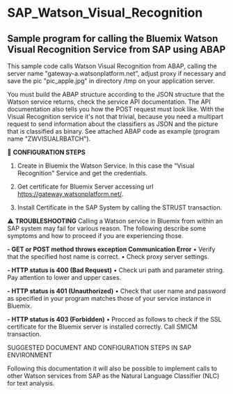 # SAP_Watson_Visual_Recognition
Sample program for calling the Bluemix Watson Visual Recognition Service from SAP using ABAP
--------------------------------------------------------------------------------------------

This sample code calls Watson Visual Recognition from ABAP, calling the server name "gateway-a.watsonplatform.net", adjust proxy if necessary and save the pic "pic_apple.jpg" in directory /tmp on your application server.

You must build the ABAP structure according to the JSON structure that the Watson service returns, check the service API documentation.
The API documentation also tells you how the POST request must look like. With the Visual Recognition service it's not that trivial, because you need a multipart request to send information about the classifiers as JSON and the picture that is classified as binary. See attached ABAP code as example (program name "ZWVISUALRBATCH").

:pencil: **CONFIGURATION STEPS**

1) Create in Bluemix the Watson Service. In this case the "Visual Recognition" Service and get the credentials.

2) Get certificate for Bluemix Server accessing url https://gateway.watsonplatform.net/.

3) Install Certificate in the SAP System by calling the STRUST transaction.

:warning: **TROUBLESHOOTING**
Calling a Watson service in Bluemix from within an SAP system may fail for various reason. The following describe some symptoms and how to proceed if you are experiencing those.

**- GET or POST method throws exception Communication Error**
• Verify that the specified host name is correct.
• Check proxy server settings.

**- HTTP status is 400 (Bad Request)**
• Check uri path and parameter string. Pay attention to lower and upper cases.

**- HTTP status is 401 (Unauthorized)**
• Check that user name and password as specified in your program matches those of your service instance
in Bluemix.

**- HTTP status is 403 (Forbidden)**
• Procced as follows to check if the SSL certificate for the Bluemix server is installed correctly. Call SMICM transaction.


SUGGESTED DOCUMENT AND CONFIGURATION STEPS IN SAP ENVIRONMENT



Following this documentation it will also be possible to implement calls to other Watson services from SAP as the Natural Language Classifier (NLC) for text analysis.


